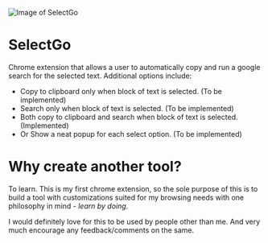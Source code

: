 ![Image of SelectGo](https://github.com/shayonj/SelectGo/blob/master/img/icon128.png?raw=true)

# SelectGo
Chrome extension that allows a user to automatically copy and run a google search for the selected text. Additional options include: 

* Copy to clipboard only when block of text is selected. (To be implemented)
* Search only when block of text is selected. (To be implemented)
* Both copy to clipboard and search when block of text is selected. (Implemented)
* Or Show a neat popup for each select option. (To be implemented)

# Why create another tool?
To learn. This is my first chrome extension, so the sole purpose of this is to build a tool with customizations suited for my browsing needs with one philosophy in mind - *learn by doing*.

I would definitely love for this to be used by people other than me. And very much encourage any feedback/comments on the same.
